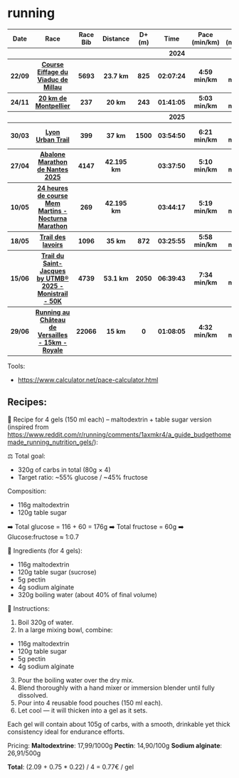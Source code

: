 # running

<table>
  <thead>
    <tr>
      <th>Date</th>
      <th>Race</th>
      <th>Race Bib</th>
      <th>Distance</th>
      <th>D+ (m)</th>
      <th>Time</th>
      <th>Pace (min/km)</th>
      <th>Pace (min/mile)</th>
      <th>Résults</th>
      <th>Diplomas</th>
      <th>
        <img src="./assets/Index.webp" alt="utmb index" />
      </th>
    </tr>
  </thead>
  <tbody>
    <tr>
      <th colspan="11">2024</th>
    </tr>
    <tr>
      <th>22/09</th>
      <th>
        <a href="https://www.course-eiffage-viaducdemillau.fr/accueil/">Course Eiffage du Viaduc de Millau</a>
      </th>
      <th>5693</th>
      <th>23.7 km</th>
      <th>825</th>
      <th>02:07:24</th>
      <th>4:59 min/km</th>
      <th>8:01 min/mile</th>
      <th>
        <a href="https://live.breizhchrono.com/external/live5/infos-resultat.jsp?detecteur=&reference=1488071608761-553&dossard=5693&heat-id=1705416894295&ref-kk=1488071608761-553-14296-1705416894295">results</a>
      </th>
      <th>
        <a href="./diplomas/eiffage_course_viaduc_millau_2024.png">diploma</a>
      </th>
      <th></th>
    </tr>
    <tr>
      <th>24/11</th>
      <th>
        <a href="https://www.20kmdemontpellier.com/">20 km de Montpellier</a>
      </th>
      <th>237</th>
      <th>20 km</th>
      <th>243</th>
      <th>01:41:05</th>
      <th>5:03 min/km</th>
      <th>8:08 min/mile</th>
      <th>
        <a href="https://ats-sport.com/resultats_epreuve.php?epreuve=8569&parcours=22168">results</a>
      </th>
      <th>
        <a href="./diplomas/20km_montpellier_2024.pdf">diploma</a>
      </th>
      <th></th>
    </tr>
    <tr>
      <th colspan="11">2025</th>
    </tr>
    <tr>
      <th>30/03</th>
      <th>
        <a href="https://www.lyonurbantrail.com/">Lyon Urban Trail</a>
      </th>
      <th>399</th>
      <th>37 km</th>
      <th>1500</th>
      <th>03:54:50</th>
      <th>6:21 min/km</th>
      <th>10:13 min/mile</th>
      <th>
        <a href="https://my.raceresult.com/332272/">results</a>
      </th>
      <th>
        <a href="./diplomas/lyon_urban_trail_2025.pdf">diploma</a>
      </th>
      <th><img src="./assets/50K.webp" alt="utmb index" /></th>
    </tr>
    <tr>
      <th>27/04</th>
      <th>
        <a href="https://www.marathondenantes.com/">Abalone Marathon de Nantes 2025</a>
      </th>
      <th>4147</th>
      <th>42.195 km</th>
      <th></th>
      <th>03:37:50</th>
      <th>5:10 min/km</th>
      <th>8:19 min/mile</th>
      <th>
        <a href="https://www.sportinnovation.fr/Evenements/Resultats/6955">results</a>
      </th>
      <th>
        <a href="./diplomas/abalon_marathon_nantes_2025.pdf">diploma</a>
      </th>
      <th></th>
    </tr>
    <tr>
      <th>10/05</th>
      <th>
        <a href="https://24hlx.com/">24 heures de course Mem Martins - Nocturna Marathon</a>
      </th>
      <th>269</th>
      <th>42.195 km</th>
      <th></th>
      <th>03:44:17</th>
      <th>5:19 min/km</th>
      <th>8:33 min/mile</th>
      <th>
        <a href="https://results.sporthive.com/events/7327069101514736640">results</a>
      </th>
      <th>
        <a href="./diplomas/24h_sintra_2025.png">diploma</a>
      </th>
      <th></th>
    </tr>
    <tr>
      <th>18/05</th>
      <th>
        <a href="https://tdl.associationr4c.com/">Trail des lavoirs</a>
      </th>
      <th>1096</th>
      <th>35 km</th>
      <th>872</th>
      <th>03:25:55</th>
      <th>5:58 min/km</th>
      <th>9:36 min/mile</th>
      <th>
        <a href="https://trail-des-lavoirs-2025.onsinscrit.com/resultats.php?distance=2&type=scratch_m">results</a>
      </th>
      <th>
        <a href="./diplomas/trail_des_lavoirs_2025.pdf">diploma</a>
      </th>
      <th></th>
    </tr>
    <tr>
      <th>15/06</th>
      <th>
        <a href="https://saint-jacques.utmb.world/">Trail du Saint-Jacques by UTMB® 2025 - Monistrail - 50K</a>
      </th>
      <th>4739</th>
      <th>53.1 km</th>
      <th>2050</th>
      <th>06:39:43</th>
      <th>7:34 min/km</th>
      <th>12:11 min/mile</th>
      <th>
        <a href="https://utmb.world/utmb-index/races/4004.traildusaint-jacquesbyutmb-monistrail-50k.2025">results</a>
      </th>
      <th>
      </th>
      <th><img src="./assets/50K.webp" alt="utmb index" /></th>
    </tr>
    <tr>
      <th>29/06</th>
      <th>
        <a href="https://www.running-chateaudeversailles.com/">Running au Château de Versailles - 15km - Royale</a>
      </th>
      <th>22066</th>
      <th>15 km</th>
      <th>0</th>
      <th>01:08:05</th>
      <th>4:32 min/km</th>
      <th>7:18 min/mile</th>
      <th>
        <a href="https://www.acn-timing.com/?lng=FR#/events/2156756482689113/ctx/20250629_versailles/generic/197994_1/home/LIVE1">results</a>
      </th>
      <th>
      </th>
      <th></th>
    </tr>
  </tbody>
</table>

Tools:
- https://www.calculator.net/pace-calculator.html

## Recipes:

🧪 Recipe for 4 gels (150 ml each) – maltodextrin + table sugar version (inspired from https://www.reddit.com/r/running/comments/1axmkr4/a_guide_budgethomemade_running_nutrition_gels/):

⚖️ Total goal:
- 320g of carbs in total (80g × 4)
- Target ratio: ~55% glucose / ~45% fructose

Composition:
- 116g maltodextrin
- 120g table sugar

➡️ Total glucose = 116 + 60 = 176g
➡️ Total fructose = 60g
➡️ Glucose:fructose ≈ 1:0.7

🧾 Ingredients (for 4 gels):
- 116g maltodextrin
- 120g table sugar (sucrose)
- 5g pectin
- 4g sodium alginate
- 320g boiling water (about 40% of final volume)

🥣 Instructions:
1. Boil 320g of water.
2. In a large mixing bowl, combine:
  - 116g maltodextrin
  - 120g table sugar
  - 5g pectin
  - 4g sodium alginate
3. Pour the boiling water over the dry mix.
4. Blend thoroughly with a hand mixer or immersion blender until fully dissolved.
5. Pour into 4 reusable food pouches (150 ml each).
6. Let cool — it will thicken into a gel as it sets.

Each gel will contain about 105g of carbs, with a smooth, drinkable yet thick consistency ideal for endurance efforts.

Pricing: 
**Maltodextrine**: 17,99/1000g
**Pectin**: 14,90/100g
**Sodium alginate**: 26,91/500g

**Total**: (2.09 + 0.75 * 0.22) / 4 = 0.77€ / gel
